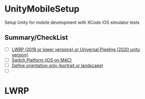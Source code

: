 # UnityMobileSetup
Setup Unity for mobile development with XCode iOS simulator tests

## Summary/CheckList

- [ ] [LWRP (2019 or lower versions) or Universal Pipeline (2020 unity version)](#lwrp)
- [ ] [Switch Platform (iOS on MAC)]()
- [ ] [Define orientation only (portrait or landscape)]()
- [ ] []()

# LWRP

#
